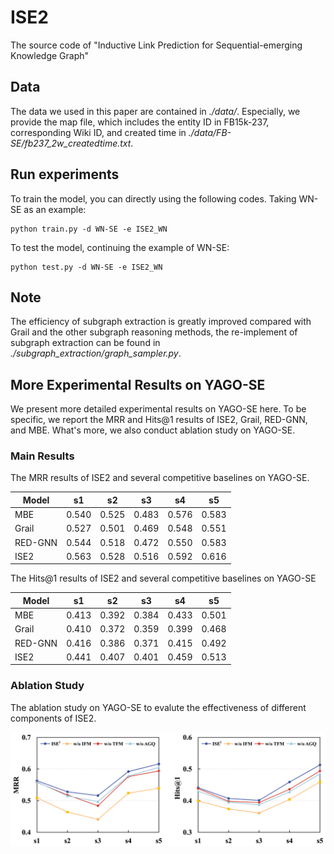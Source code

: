 # ISE2
The source code of "Inductive Link Prediction for Sequential-emerging Knowledge Graph"

## Data
The data we used in this paper are contained in *./data/*. Especially, we provide the map file, which includes the entity ID in FB15k-237, corresponding Wiki ID, and created time in *./data/FB-SE/fb237_2w_createdtime.txt*.

## Run experiments
To train the model, you can directly using the following codes. Taking WN-SE as an example:
```
python train.py -d WN-SE -e ISE2_WN
```
To test the model, continuing the example of WN-SE:
```
python test.py -d WN-SE -e ISE2_WN
```

## Note
The efficiency of subgraph extraction is greatly improved compared with Grail and the other subgraph reasoning methods, the re-implement of subgraph extraction can be found in *./subgraph_extraction/graph_sampler.py*.

## More Experimental Results on YAGO-SE

We present more detailed experimental results on YAGO-SE here. To be specific, we report the MRR and Hits@1 results of ISE2, Grail, RED-GNN, and MBE. What's more, we also conduct ablation study on YAGO-SE.

### Main Results

The MRR results of ISE2 and several competitive baselines on YAGO-SE.

| Model   | s1    | s2    | s3    | s4    | s5    |
| ------- | ----- | ----- | ----- | ----- | ----- |
| MBE     | 0.540 | 0.525 | 0.483 | 0.576 | 0.583 |
| Grail   | 0.527 | 0.501 | 0.469 | 0.548 | 0.551 |
| RED-GNN | 0.544 | 0.518 | 0.472 | 0.550 | 0.583 |
| ISE2    | 0.563 | 0.528 | 0.516 | 0.592 | 0.616 |

The Hits@1 results of ISE2 and several competitive baselines on YAGO-SE

| Model   | s1    | s2    | s3    | s4    | s5    |
| ------- | ----- | ----- | ----- | ----- | ----- |
| MBE     | 0.413 | 0.392 | 0.384 | 0.433 | 0.501 |
| Grail   | 0.410 | 0.372 | 0.359 | 0.399 | 0.468 |
| RED-GNN | 0.416 | 0.386 | 0.371 | 0.415 | 0.492 |
| ISE2    | 0.441 | 0.407 | 0.401 | 0.459 | 0.513 |

### Ablation Study

The ablation study on YAGO-SE to evalute the effectiveness of different components of ISE2.

<img src="./figures/YAGO-SE_ablation.png" alt="YAGO-SE_ablation" style="zoom:80%;" />